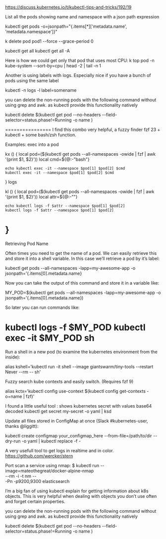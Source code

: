 https://discuss.kubernetes.io/t/kubectl-tips-and-tricks/192/19

List all the pods showing name and namespace with a json path expression

kubectl get pods -o=jsonpath="{.items[*]['metadata.name', 'metadata.namespace']}"

k delete pod pod1 --force --grace-period 0

kubectl get all
kubectl get all -A

Here is how we could get only that pod that uses most CPU:
k top pod -n kube-system --sort-by=cpu | head -2 | tail -n 1

Another is using labels with logs. Especially nice if you have a bunch of pods using the same label

kubectl -n <namespace> logs -l label=somename



you can delete the non-running pods with the following command without using grep and awk. as kubectl provide this functionality natively

kubectl delete $(kubectl get pod --no-headers --field-selector=status.phase!=Running -o name )

================
I find this combo very helpful, a fuzzy finder fzf 23 + kubectl + some bash/zsh function.

Examples:
exec into a pod

kx () {
	local pod=($(kubectl get pods --all-namespaces -owide | fzf | awk '{print $1, $2}'))
	local cmd=${@:-"bash"}

	echo kubectl exec -it --namespace $pod[1] $pod[2] $cmd
	kubectl exec -it --namespace $pod[1] $pod[2] $cmd
}
logs

kl () {
	local pod=($(kubectl get pods --all-namespaces -owide | fzf | awk '{print $1, $2}'))
	local attr=${@:-""}

	echo kubectl logs -f $attr --namespace $pod[1] $pod[2]
	kubectl logs -f $attr --namespace $pod[1] $pod[2]
}
================
Retrieving Pod Name

Often times you need to get the name of a pod. We can easily retrieve this and store it into a shell variable. In this case we’ll retrieve a pod by it’s label:

kubectl get pods --all-namespaces -lapp=my-awesome-app -o jsonpath='{.items[0].metadata.name}

Now you can take the output of this command and store it in a variable like:

MY_POD=$(kubectl get pods --all-namespaces -lapp=my-awesome-app -o jsonpath='{.items[0].metadata.name})

So later you can run commands like:

kubectl logs -f $MY_POD
kubectl exec -it $MY_POD sh
================


Run a shell in a new pod (to examine the kubernetes environment from the inside):

alias kshell='kubectl run -it shell --image giantswarm/tiny-tools --restart Never --rm -- sh'


Fuzzy search kube contexts and easily switch. (Requires fzf 9)

alias kctx='kubectl config use-context $(kubectl config get-contexts -o=name | fzf)'

I found a little useful tool : shows kubernetes secret with values base64 decoded
kubectl get secret my-secret -o yaml | ksd

Update all files stored in ConfigMap at once (Slack #kubernetes-user, thanks @liggitt):

kubectl create configmap your_configmap_here --from-file=/path/to/dir --dry-run -o yaml | kubectl replace -f -

A very usefull tool to get logs in realtime and in color.
https://github.com/wercker/stern


Port scan a service using nmap:
$ kubectl run --image=mateothegreat/docker-alpine-nmap \
              --rm -i -t nm -- \
              -Pn -p9200,9300 elasticsearch


I’m a big fan of using kubectl explain <object> for getting information about k8s objects. This is very helpful when dealing with objects you don’t use often and forget certain properties.

you can delete the non-running pods with the following command without using grep and awk. as kubectl provide this functionality natively

kubectl delete $(kubectl get pod --no-headers --field-selector=status.phase!=Running -o name )
